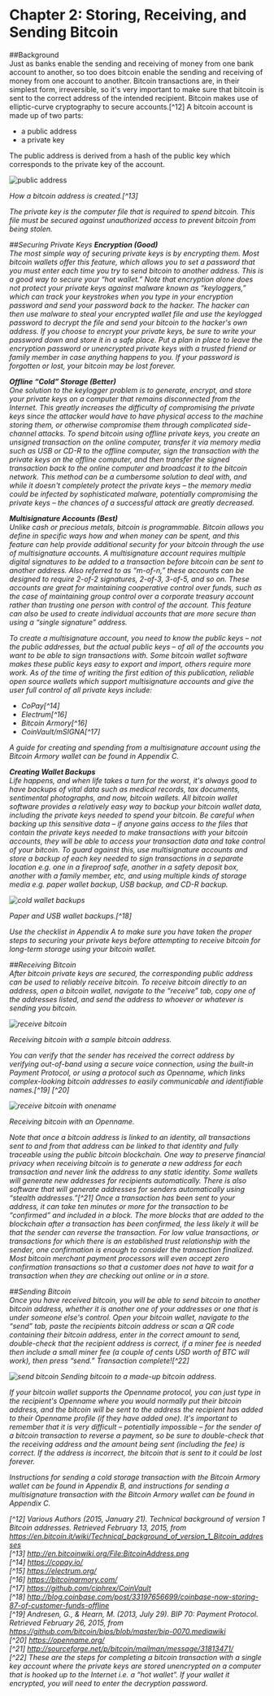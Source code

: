 # Chapter 2: Storing, Receiving, and Sending Bitcoin

##Background  
Just as banks enable the sending and receiving of money from one bank account to another, so too does bitcoin enable the sending and receiving of money from one account to another. Bitcoin transactions are, in their simplest form, irreversible, so it's very important to make sure that bitcoin is sent to the correct address of the intended recipient. Bitcoin makes use of elliptic-curve cryptography to secure accounts.[^12] A bitcoin account is made up of two parts:  
* a public address  
* a private key  

The public address is derived from a hash of the public key which corresponds to the private key of the account.  

![public address](publicaddress.png "How a bitcoin address is created.")  

<i>How a bitcoin address is created.[^13] 

The private key is the computer file that is required to spend bitcoin. This file must be secured against unauthorized access to prevent bitcoin from being stolen.  

##Securing Private Keys
<b>Encryption (Good) </b>   
The most simple way of securing private keys is by encrypting them. Most bitcoin wallets offer this feature, which allows you to set a password that you must enter each time you try to send bitcoin to another address. This is a good way to secure your “hot wallet.” Note that encryption alone does not protect your private keys against malware known as “keyloggers,” which can track your keystrokes when you type in your encryption password and send your password back to the hacker. The hacker can then use malware to steal your encrypted wallet file and use the keylogged password to decrypt the file and send your bitcoin to the hacker's own address. If you choose to encrypt your private keys, be sure to write your password down and store it in a safe place. Put a plan in place to leave the encryption password or unencrypted private keys with a trusted friend or family member in case anything happens to you. If your password is forgotten or lost, your bitcoin may be lost forever.  

<b>Offline “Cold” Storage (Better)</b>  
One solution to the keylogger problem is to generate, encrypt, and store your private keys on a computer that remains disconnected from the Internet. This greatly increases the difficulty of compromising the private keys since the attacker would have to have physical access to the machine storing them, or otherwise compromise them through complicated side-channel attacks. To spend bitcoin using offline private keys, you create an unsigned transaction on the online computer, transfer it via memory media such as USB or CD-R to the offline computer, sign the transaction with the private keys on the offline computer, and then transfer the signed transaction back to the online computer and broadcast it to the bitcoin network. This method can be a cumbersome solution to deal with, and while it doesn't completely protect the private keys – the memory media could be infected by sophisticated malware, potentially compromising the private keys – the chances of a successful attack are greatly decreased.  

<b>Multisignature Accounts (Best)</b>  
Unlike cash or precious metals, bitcoin is programmable. Bitcoin allows you define in specific ways how and when money can be spent, and this feature can help provide additional security for your bitcoin through the use of multisignature accounts. A multisignature account requires multiple digital signatures to be added to a transaction before bitcoin can be sent to another address. Also referred to as “m-of-n,” these accounts can be designed to require 2-of-2 signatures, 2-of-3, 3-of-5, and so on. These accounts are great for maintaining cooperative control over funds, such as the case of maintaining group control over a corporate treasury account rather than trusting one person with control of the account. This feature can also be used to create individual accounts that are more secure than using a “single signature” address.  

To create a multisignature account, you need to know the public keys – not the public addresses, but the actual public keys – of all of the accounts you want to be able to sign transactions with. Some bitcoin wallet software makes these public keys easy to export and import, others require more work. As of the time of writing the first edition of this publication, reliable open source wallets which support multisignature accounts and give the user full control of all private keys include:  
* CoPay[^14]  
* Electrum[^16]
* Bitcoin Armory[^16]  
* CoinVault/mSIGNA[^17]  

<i>A guide for creating and spending from a multisignature account using the Bitcoin Armory wallet can be found in Appendix C.  

<b>Creating Wallet Backups</b>  
Life happens, and when life takes a turn for the worst, it's always good to have backups of vital data such as medical records, tax documents, sentimental photographs, and now, bitcoin wallets. All bitcoin wallet software provides a relatively easy way to backup your bitcoin wallet data, including the private keys needed to spend your bitcoin. Be careful when backing up this sensitive data – if anyone gains access to the files that contain the private keys needed to make transactions with your bitcoin accounts, they will be able to access your transaction data and take control of your bitcoin. To guard against this, use multisignature accounts and store a backup of each key needed to sign transactions in a separate location e.g. one in a fireproof safe, another in a safety deposit box, another with a family member, etc, and using multiple kinds of storage media e.g. paper wallet backup, USB backup, and CD-R backup.  

![cold wallet backups](coinbasecoldsecurity.jpg "Paper and USB wallet backups.")

<i>Paper and USB wallet backups.[^18]  

<i>Use the checklist in Appendix A to make sure you have taken the proper steps to securing your private keys before attempting to receive bitcoin for long-term storage using your bitcoin wallet.  

##Receiving Bitcoin  
After bitcoin private keys are secured, the corresponding public address can be used to reliably receive bitcoin. To receive bitcoin directly to an address, open a bitcoin wallet, navigate to the “receive” tab, copy one of the addresses listed, and send the address to whoever or whatever is sending you bitcoin.  

![receive bitcoin](receive.png "Receiving bitcoin with a sample bitcoin address.")

<i>Receiving bitcoin with a sample bitcoin address.

You can verify that the sender has received the correct address by verifying out-of-band using a secure voice connection, using the built-in Payment Protocol, or using a protocol such as Openname, which links complex-looking bitcoin addresses to easily communicable and identifiable names.[^19] [^20]    

![receive bitcoin with onename](onenamereceive.png "Receiving bitcoin with an Openname.")

<i>Receiving bitcoin with an Openname.  

Note that once a bitcoin address is linked to an identity, all transactions sent to and from that address can be linked to that identity and fully traceable using the public bitcoin blockchain. One way to preserve financial privacy when receiving bitcoin is to generate a new address for each transaction and never link the address to any static identity. Some wallets will generate new addresses for recipients automatically. There is also software that will generate addresses for senders automatically using “stealth addresses.”[^21] Once a transaction has been sent to your address, it can take ten minutes or more for the transaction to be “confirmed” and included in a block. The more blocks that are added to the blockchain after a transaction has been confirmed, the less likely it will be that the sender can reverse the transaction. For low value transactions, or transactions for which there is an established trust relationship with the sender, one confirmation is enough to consider the transaction finalized. Most bitcoin merchant payment processors will even accept zero confirmation transactions so that a customer does not have to wait for a transaction when they are checking out online or in a store.  

##Sending Bitcoin  
Once you have received bitcoin, you will be able to send bitcoin to another bitcoin address, whether it is another one of your addresses or one that is under someone else's control. Open your bitcoin wallet, navigate to the “send” tab, paste the recipients bitcoin address or scan a QR code containing their bitcoin address, enter in the correct amount to send, double-check that the recipient address is correct, if a miner fee is needed then include a small miner fee (a couple of cents USD worth of BTC will work), then press “send.” Transaction complete![^22]

![send bitcoin](send.png "Sending bitcoin to a made-up bitcoin address.")
<i>Sending bitcoin to a made-up bitcoin address.  

If your bitcoin wallet supports the Openname protocol, you can just type in the recipient's Openname where you would normally put their bitcoin address, and the bitcoin will be sent to the address the recipient has added to their Openname profile (if they have added one).
It's important to remember that it is very difficult – potentially impossible – for the sender of a bitcoin transaction to reverse a payment, so be sure to double-check that the receiving address and the amount being sent (including the fee) is correct. If the address is incorrect, the bitcoin that is sent to it could be lost forever.  

<i>Instructions for sending a cold storage transaction with the Bitcoin Armory wallet can be found in Appendix B, and instructions for sending a multisignature transaction with the Bitcoin Armory wallet can be found in Appendix C.  

[^12] Various Authors (2015, January 21). Technical background of version 1 Bitcoin addresses. Retrieved February 13, 2015, from https://en.bitcoin.it/wiki/Technical_background_of_version_1_Bitcoin_addresses  
[^13] http://en.bitcoinwiki.org/File:BitcoinAddress.png  
[^14] https://copay.io/  
[^15] https://electrum.org/  
[^16] https://bitcoinarmory.com/  
[^17] https://github.com/ciphrex/CoinVault  
[^18] http://blog.coinbase.com/post/33197656699/coinbase-now-storing-87-of-customer-funds-offline  
[^19] Andresen, G., & Hearn, M. (2013, July 29). BIP 70: Payment Protocol. Retrieved February 26, 2015, from https://github.com/bitcoin/bips/blob/master/bip-0070.mediawiki  
[^20] https://openname.org/  
[^21] http://sourceforge.net/p/bitcoin/mailman/message/31813471/  
[^22] These are the steps for completing a bitcoin transaction with a single key account where the private keys are stored unencrypted on a computer that is hooked up to the Internet i.e. a “hot wallet”. If your wallet it encrypted, you will need to enter the decryption password.